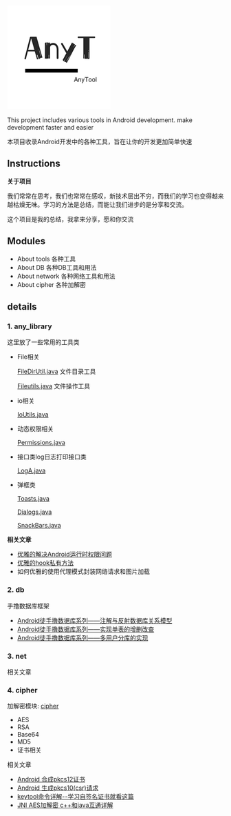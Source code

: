 ![logo](art/anytool2.png)

This project includes various tools in Android development. make development faster and easier

本项目收录Android开发中的各种工具，旨在让你的开发更加简单快速



## Instructions

**关于项目**

我们常常在思考，我们也常常在感叹，新技术层出不穷，而我们的学习也变得越来越枯燥无味。学习的方法是总结，而能让我们进步的是分享和交流。

这个项目是我的总结，我拿来分享，愿和你交流



## Modules

- About tools         各种工具
- About DB            各种DB工具和用法     
- About network   各种网络工具和用法
- About cipher       各种加解密



## details

### 1. any_library

这里放了一些常用的工具类

- File相关

  [FileDirUtil.java](any_library/src/main/java/com/utils/library/file/FileDirUtil.java)    文件目录工具
  
  [Fileutils.java](any_library/src/main/java/com/utils/library/file/FileUtils.java)        文件操作工具
  
- io相关

  [IoUtils.java](any_library/src/main/java/com/utils/library/io/IoUtils.java)
  
- 动态权限相关

  [Permissions.java](any_library/src/main/java/com/utils/library/permission/Permissions.java)   
  
- 接口类log日志打印接口类

  [LogA.java](any_library/src/main/java/com/utils/library/log/LogA.java)

- 弹框类

  [Toasts.java](any_library/src/main/java/com/utils/library/Toasts.java)

  [Dialogs.java](any_library/src/main/java/com/utils/library/Dialogs.java)

  [SnackBars.java](any_library/src/main/java/com/utils/library/snack/SnackBars.java)



**相关文章**

- [优雅的解决Android运行时权限问题](https://blog.csdn.net/u011077027/article/details/100694123)
- [优雅的hook私有方法](https://blog.csdn.net/u011077027/article/details/102630313)
- 如何优雅的使用代理模式封装网络请求和图片加载



### 2. db

手撸数据库框架

- [Android徒手撸数据库系列——注解与反射数据库关系模型](https://blog.csdn.net/u011077027/article/details/95646227)
- [Android徒手撸数据库系列——实现单表的增删改查](https://blog.csdn.net/u011077027/article/details/95987608)
- [Android徒手撸数据库系列——多用户分库的实现](https://blog.csdn.net/u011077027/article/details/96135613)




### 3. net 

相关文章





### 4. cipher

加解密模块: [cipher](any_cipher)

- AES 
- RSA
- Base64
- MD5
- 证书相关

相关文章

- [Android 合成pkcs12证书](https://blog.csdn.net/u011077027/article/details/100847057)
- [Android 生成pkcs10(csr)请求](https://blog.csdn.net/u011077027/article/details/100839294)
- [keytool命令详解--学习自签名证书就看这篇](https://blog.csdn.net/u011077027/article/details/100731436)
- [JNI AES加解密 c++和java互通详解](https://blog.csdn.net/u011077027/article/details/102757225)


